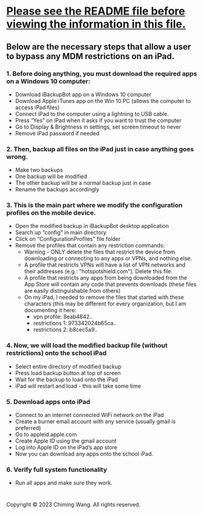# [Please see the README file before viewing the information in this file.](README.md)

## Below are the necessary steps that allow a user to bypass any MDM restrictions on an iPad.

### 1. Before doing anything, you must download the required apps on a Windows 10 computer:
  - Download iBackupBot app on a Windows 10 computer
  - Download Apple iTunes app on the Win 10 PC (allows the computer to access iPad files)
  - Connect iPad to the computer using a lightning to USB cable.
  - Press “Yes” on iPad when it asks if you want to trust the computer
  - Go to Display & Brightness in settings, set screen timeout to never 
  - Remove iPad password if needed
### 2. Then, backup all files on the iPad just in case anything goes wrong.
  - Make two backups
  - One backup will be modified
  - The other backup will be a normal backup just in case
  - Rename the backups accordingly
### 3. This is the main part where we modify the configuration profiles on the mobile device. 
  - Open the modified backup in iBackupBot desktop application
  - Search up “config” in main directory
  - Click on “ConfigurationProfiles" file folder
  - Remove the profiles that contain any restriction commands:
    - Warning - ONLY delete the files that restrict the device from downloading or connecting to any apps or VPNs, and nothing else.
    - A profile that restricts VPNs will have a list of VPN networks and their addresses (e.g.: "hotspotshield.com"). Delete this file.
    - A profile that restricts any apps from being downloaded from the App Store will contain any code that prevents downloads (these files are easily distinguishable from others)
    - On my iPad, I needed to remove the files that started with these characters (this may be different for every organization, but I am documenting it here:
      - vpn profile: 8eab4842..
      - restrictions 1: 973342024b65ca..
      - restrictions 2: b8cec5a9..
### 4. Now, we will load the modified backup file (without restrictions) onto the school iPad 
  - Select entire directory of modified backup
  - Press load backup button at top of screen
  - Wait for the backup to load onto the iPad
  - iPad will restart and load - this will take some time
### 5. Download apps onto iPad
  - Connect to an internet connected WiFi network on the iPad
  - Create a burner email account with any service (usually gmail is preferred)
  - Go to appleid.apple.com
  - Create Apple ID using the gmail account
  - Log into Apple ID on the iPad’s app store
  - Now you can download any apps onto the school iPad.
### 6. Verify full system functionality
  - Run all apps and make sure they work.


#  
Copyright © 2023 Chiming Wang. All rights reserved.
